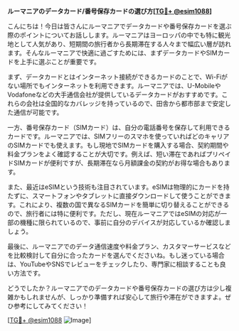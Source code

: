 **ルーマニアのデータカード/番号保存カードの選び方[[TG💪+ @esim1088](https://t.me/s/esim1088)]**

こんにちは！今日は皆さんにルーマニアでデータカードや番号保存カードを選ぶ際のポイントについてお話しします。ルーマニアはヨーロッパの中でも特に観光地として人気があり、短期間の旅行者から長期滞在する人々まで幅広い層が訪れます。そんなルーマニアで快適に過ごすためには、まずデータカードやSIMカードを上手に選ぶことが重要です。

まず、データカードとはインターネット接続ができるカードのことで、Wi-Fiがない場所でもインターネットを利用できます。ルーマニアでは、U-MobileやVodafoneなどの大手通信会社が提供しているデータカードがおすすめです。これらの会社は全国的なカバレッジを持っているので、田舎から都市部まで安定した通信が可能です。

一方、番号保存カード（SIMカード）は、自分の電話番号を保存して利用できるカードです。ルーマニアでは、SIMフリーのスマホを使っていればどのキャリアのSIMカードでも使えます。もし現地でSIMカードを購入する場合、契約期間や料金プランをよく確認することが大切です。例えば、短い滞在であればプリペイドSIMカードが便利ですが、長期滞在なら月額課金の契約がお得な場合もあります。

また、最近はeSIMという技術も注目されています。eSIMは物理的にカードを持たずに、スマートフォンやタブレットに直接ダウンロードして使うことができます。これにより、複数の国で異なるSIMカードを簡単に切り替えることができるので、旅行者には特に便利です。ただし、現在ルーマニアではeSIMの対応が一部の機種に限られているので、事前に自分のデバイスが対応しているか確認しましょう。

最後に、ルーマニアでのデータ通信速度や料金プラン、カスタマーサービスなどを比較検討して自分に合ったカードを選んでくださいね。もし迷っている場合は、YouTubeやSNSでレビューをチェックしたり、専門家に相談することも良い方法です。

どうでしたか？ルーマニアでのデータカードや番号保存カードの選び方は少し複雑かもしれませんが、しっかり準備すれば安心して旅行や滞在ができますよ。ぜひ参考にしてみてください！

[[TG💪+ @esim1088](https://t.me/s/esim1088) ![Image](https://i.postimg.cc/Y0z9fWf4/image.png)]
